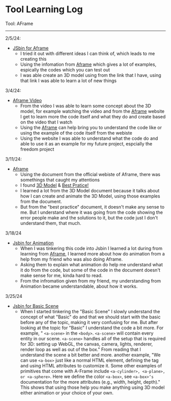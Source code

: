 # Tool Learning Log

Tool: AFrame

---

2/5/24:
* [JSbin for Aframe](https://jsbin.com/yasapodubi/edit?html,output)
  * I tried it out with different ideas I can think of, which leads to me creating this
  * Using the infomation from [Aframe](https://aframe.io/) which gives a lot of examples, espically the codes which you can test out
  * I was able create an 3D model using from the link that I have, using that link I was able to learn a lot of new things

3/4/24:
* [Aframe Video](https://www.youtube.com/watch?v=cS8uGfd_oG8)
  * From the video I was able to learn some concept about the 3D model, for example watching the video and from the [Aframe](https://aframe.io/) website I get to learn more the code itself and what they do and create based on the video that I watch
  * Using the [Aframe](https://aframe.io/) can help bring you to understand the code like or using the example of the code itself from the webiste
  * Using the website I was able to understand what the code do and able to use it as an example for my future project, espcially the freedom project

3/11/24:
* [Aframe](https://aframe.io/)
  * Using the document from the official webiste of Aframe, there was somethings that caught my attentions
  * I found [3D Model](https://aframe.io/docs/1.5.0/introduction/models.html) & [Best Pratice!](https://aframe.io/docs/1.5.0/introduction/best-practices.html)
  * I learned a lot from the 3D Model document because it talks about how I can create and animate the 3D Model, using those examples from the document.
  * But from the "best practice" document, it doesn't make any sense to me. But I understand where it was going from the code showing the error people make and the solutions to it, but the code just I don't understand them, that much.

3/18/24
* [Jsbin for Animation](https://jsbin.com/yixitejehi/edit?html,output)
  * When I was tinkering this code into Jsbin I learned a lot during from learning from [Aframe](https://aframe.io/), I learned more about how do animation from a help from my friend who was also doing Aframe.
  * Asking them to explain what animation do help me understand what it do from the code, but some of the code in the document doesn't make sense for me, kinda hard to read.
  * From the infromation given from my friend, my understanding from Animation became understandable, about how it works.

3/25/24
* [Jsbin for Basic Scene](https://jsbin.com/wabibihawa/edit?html,output)
  * When I started tinkering the "Basic Scene" I slowly understand the concept of what "Basic" do and that we should start with the basic before any of the topic, making it very confusing for me. But after looking at the topic for "Basic" I understand the code a bit more. For example, " ``<a-scene>`` in the ``<body>``. ``<a-scene>`` will contain every entity in our scene. ``<a-scene>`` handles all of the setup that is required for 3D: setting up WebGL, the canvas, camera, lights, renderer, render loop as well as out of the box." From reading that I understand the scene a bit better and more. another example, "We can use ``<a-box>`` just like a normal HTML element, defining the tag and using HTML attributes to customize it. Some other examples of primitives that come with A-Frame include ``<a-cylinder>, <a-plane>, or <a-sphere>``. Here we define the color ``<a-box>``, see ``<a-box>‘s`` documentation for the more attributes (e.g., width, height, depth)." This shows that using those help you make anything using 3D model either animation or your choice of your own. 
<!--
* Links you used today (websites, videos, etc)
* Things you tried, progress you made, etc
* Challenges, a-ha moments, etc
* Questions you still have
* What you're going to try next
-->
